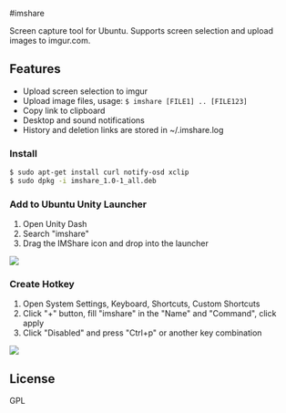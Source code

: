 #imshare

Screen capture tool for Ubuntu. Supports screen selection and upload images to imgur.com.

Features
----
* Upload screen selection to imgur
* Upload image files, usage: ``$ imshare [FILE1] .. [FILE123]``
* Copy link to clipboard
* Desktop and sound notifications
* History and deletion links are stored in ~/.imshare.log

### Install

```bash
$ sudo apt-get install curl notify-osd xclip
$ sudo dpkg -i imshare_1.0-1_all.deb
```

### Add to Ubuntu Unity Launcher

1. Open Unity Dash
2. Search "imshare"
3. Drag the IMShare icon and drop into the launcher

![](http://i.imgur.com/H3ljYqF.png)

### Create Hotkey

1. Open System Settings, Keyboard, Shortcuts, Custom Shortcuts
2. Click "+" button, fill "imshare" in the "Name" and "Command", click apply  
3. Click "Disabled" and press "Ctrl+p" or another key combination

![](http://i.imgur.com/UtPDFmF.png)

## License

GPL
